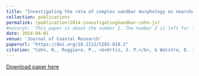 ```yaml
---
title: "Investigating the role of complex sandbar morphology on nearshore hydrodynamics" 
collection: publications
permalink: /publication/2014-investigatingSandbar-cohn-jcr
#excerpt: 'This paper is about the number 1. The number 2 is left for future work.'
date: 2014-04-01 
venue: 'Journal of Coastal Research'
paperurl: "https://doi.org/10.2112/SI65-010.1"
citation: "Cohn, N., Ruggiero, P., <b>Ortiz, J. P.</b>, & Walstra, D. J. (2014). Investigating the role of complex sandbar morphology on nearshore hydrodynamics. <i>Journal of Coastal Research</i>, (70 (10070)), 53-58." 
---
```

<!-- This paper is about the number 1. The number 2 is left for future work. -->

[Download paper here](https://doi.org/10.2112/SI65-010.1)







